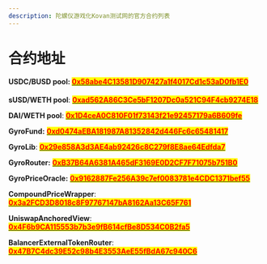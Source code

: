 ```yaml
---
description: 陀螺仪游戏化Kovan测试网的官方合约列表
---
```


# 合约地址

#### **USDC/BUSD pool**:  [<mark style="color:red;">**0x58abe4C13581D907427a1f4017Cd1c53aD0fb1E0**</mark>](https://kovan.etherscan.io/address/0x58abe4c13581d907427a1f4017cd1c53ad0fb1e0)

**sUSD/WETH pool**: [<mark style="color:red;">**0xad562A86C3Ce5bF1207Dc0a521C94F4cb9274E18**</mark>](https://kovan.etherscan.io/address/0xad562a86c3ce5bf1207dc0a521c94f4cb9274e18)

**DAI/WETH pool**: [<mark style="color:red;">**0x1D4ceA0C810F01f73143f21e92457179a6B609fe**</mark>](https://kovan.etherscan.io/address/0x1D4ceA0C810F01f73143f21e92457179a6B609fe)

**GyroFund:** [<mark style="color:red;">**0xd0474aEBA181987A81352842d446Fc6c65481417**</mark>](https://kovan.etherscan.io/address/0xd0474aEBA181987A81352842d446Fc6c65481417)

**GyroLib**:  [<mark style="color:red;">**0x29e858A3d3AE4ab92426c8C279f8E8ae64Edfda7**</mark>](https://kovan.etherscan.io/address/0x29e858a3d3ae4ab92426c8c279f8e8ae64edfda7)

**GyroRouter:** [<mark style="color:red;">**0xB37B64A6381A465dF3169E0D2CF7F71075b751B0**</mark>](https://kovan.etherscan.io/address/0xB37B64A6381A465dF3169E0D2CF7F71075b751B0)

**GyroPriceOracle:** [<mark style="color:red;">**0x9162887Fe256A39c7ef0083781e4CDC1371bef55**</mark>](https://kovan.etherscan.io/address/0x9162887Fe256A39c7ef0083781e4CDC1371bef55)

**CompoundPriceWrapper**:  [<mark style="color:red;">**0x3a2FCD3D8018c8F97767147bA8162Aa13C65F761**</mark>](https://kovan.etherscan.io/address/0x3a2FCD3D8018c8F97767147bA8162Aa13C65F761)

**UniswapAnchoredView**:  [<mark style="color:red;">**0x4F6b9CA115553b7b3e9fB614cfBe8D534C0B2fa5**</mark>](https://kovan.etherscan.io/address/0x4F6b9CA115553b7b3e9fB614cfBe8D534C0B2fa5)

**BalancerExternalTokenRouter**:  [<mark style="color:red;">**0x47B7C4dc39E52c98b4E3553AeE55fBdA67c940C6**</mark>](https://kovan.etherscan.io/address/0x47B7C4dc39E52c98b4E3553AeE55fBdA67c940C6)
